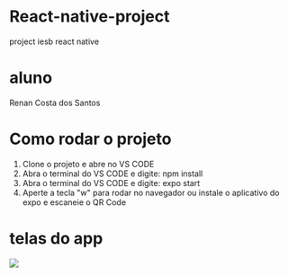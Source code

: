 # React-native-project
project iesb react native

# aluno
Renan Costa dos Santos

# Como rodar o projeto
1. Clone o projeto e abre no VS CODE
2. Abra o terminal do VS CODE e digite: npm install
3. Abra o terminal do VS CODE e digite: expo start
4. Aperte a tecla "w" para rodar no navegador ou instale o aplicativo do expo e escaneie o QR Code

# telas do app
<img src="https://sat02pap005files.storage.live.com/y4mvw3s4z3jRSaVPi78TLUQxaPzzr_jAQf1Z0vD73pQO5W1grgQkUGHEcf-NKmlinhD6Qge0roRwqH6Abr_tA9k-tofTNQR7iwDlb4IDP18OkDiZ8QPc3IRkWQ7oHwwD0UG3BzCaQpCeTlhoknYWWLwCuA7aLxRkdGP_TtfZ3VLxsirU4ehPu7saZJ-G-M7Vzz3rSpfUh8OgFN999i8YfM3px2DWidBt9qujzR8bl9e78A?encodeFailures=1&width=821&height=860">